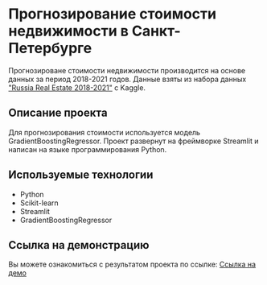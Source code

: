 # Прогнозирование стоимости недвижимости в Санкт-Петербурге

Прогнозироване стоимости недвижимости производится на основе данных за период 2018-2021 годов. Данные взяты из набора данных ["Russia Real Estate 2018-2021"](https://www.kaggle.com/datasets/mrdaniilak/russia-real-estate-20182021) с Kaggle.

## Описание проекта

Для прогнозирования стоимости используется модель GradientBoostingRegressor. Проект развернут на фреймворке Streamlit и написан на языке программирования Python.

## Используемые технологии

- Python
- Scikit-learn
- Streamlit
- GradientBoostingRegressor

## Ссылка на демонстрацию

Вы можете ознакомиться с результатом проекта по ссылке: [Ссылка на демо](https://cost-prediction-spb.streamlit.app/)

